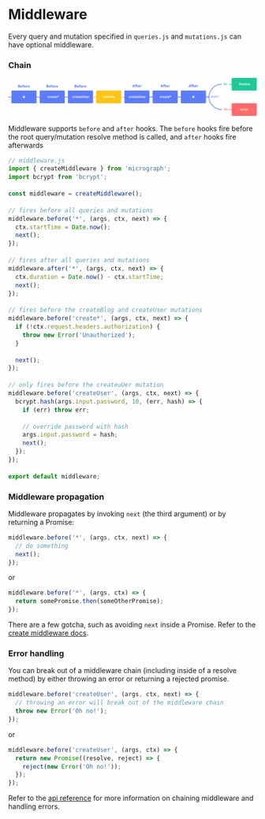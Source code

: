 # Middleware

Every query and mutation specified in `queries.js` and `mutations.js` can have optional middleware.

### Chain

![](../assets/chain.svg)

Middleware supports `before` and `after` hooks. The `before` hooks fire before the root query/mutation resolve method is called, and `after` hooks fire afterwards

```javascript
// middleware.js
import { createMiddleware } from 'micrograph';
import bcrypt from 'bcrypt';

const middleware = createMiddleware();

// fires before all queries and mutations
middleware.before('*', (args, ctx, next) => {
  ctx.startTime = Date.now();
  next();
});

// fires after all queries and mutations
middleware.after('*', (args, ctx, next) => {
  ctx.duration = Date.now() - ctx.startTime;
  next();
});

// fires before the createBlog and createUser mutations
middleware.before('create*', (args, ctx, next) => {
  if (!ctx.request.headers.authorization) {
    throw new Error('Unauthorized');
  }

  next();
});

// only fires before the createuUer mutation
middleware.before('createUser', (args, ctx, next) => {
  bcrypt.hash(args.input.password, 10, (err, hash) => {
    if (err) throw err;

    // override password with hash
    args.input.password = hash;
    next();
  });
});

export default middleware;
```

### Middleware propagation

Middleware propagates by invoking `next` \(the third argument\) or by returning a Promise:

```javascript
middleware.before('*', (args, ctx, next) => {
  // do something
  next();
});
```

or

```javascript
middleware.before('*', (args, ctx) => {
  return somePromise.then(someOtherPromise);
});
```

There are a few gotcha, such as avoiding `next` inside a Promise. Refer to the [create middleware docs](../api/create-middleware).

### Error handling

You can break out of a middleware chain (including inside of a resolve method) by either throwing an error or returning a rejected promise.

```javascript
middleware.before('createUser', (args, ctx, next) => {
  // throwing an error will break out of the middleware chain
  throw new Error('Oh no!');
});
```

or

```javascript
middleware.before('createUser', (args, ctx) => {
  return new Promise((resolve, reject) => {
    reject(new Error('Oh no!'));
  });
});
```

Refer to the [api reference](../api/create-middleware.md) for more information on chaining middleware and handling errors.
